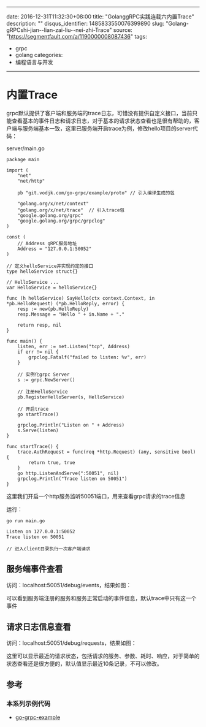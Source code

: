 
---
date: 2016-12-31T11:32:30+08:00
title: "GolanggRPC实践连载六内置Trace"
description: ""
disqus_identifier: 1485833550076399890
slug: "Golang-gRPCshi-jian--lian-zai-liu--nei-zhi-Trace"
source: "https://segmentfault.com/a/1190000008087436"
tags: 
- grpc 
- golang 
categories:
- 编程语言与开发
---

内置Trace
=========

grpc默认提供了客户端和服务端的trace日志，可惜没有提供自定义接口，当前只能查看基本的事件日志和请求日志，对于基本的请求状态查看也是很有帮助的，客户端与服务端基本一致，这里已服务端开启trace为例，修改hello项目的server代码：

server/main.go

    package main

    import (
        "net"
        "net/http"

        pb "git.vodjk.com/go-grpc/example/proto" // 引入编译生成的包

        "golang.org/x/net/context"
        "golang.org/x/net/trace"  // 引入trace包
        "google.golang.org/grpc"
        "google.golang.org/grpc/grpclog"
    )

    const (
        // Address gRPC服务地址
        Address = "127.0.0.1:50052"
    )

    // 定义helloService并实现约定的接口
    type helloService struct{}

    // HelloService ...
    var HelloService = helloService{}

    func (h helloService) SayHello(ctx context.Context, in *pb.HelloRequest) (*pb.HelloReply, error) {
        resp := new(pb.HelloReply)
        resp.Message = "Hello " + in.Name + "."

        return resp, nil
    }

    func main() {
        listen, err := net.Listen("tcp", Address)
        if err != nil {
            grpclog.Fatalf("failed to listen: %v", err)
        }

        // 实例化grpc Server
        s := grpc.NewServer()

        // 注册HelloService
        pb.RegisterHelloServer(s, HelloService)

        // 开启trace
        go startTrace()

        grpclog.Println("Listen on " + Address)
        s.Serve(listen)
    }

    func startTrace() {
        trace.AuthRequest = func(req *http.Request) (any, sensitive bool) {
            return true, true
        }
        go http.ListenAndServe(":50051", nil)
        grpclog.Println("Trace listen on 50051")
    }

这里我们开启一个http服务监听50051端口，用来查看grpc请求的trace信息

运行：

    go run main.go

    Listen on 127.0.0.1:50052                                                       
    Trace listen on 50051

    // 进入client目录执行一次客户端请求     

服务端事件查看
--------------

访问：localhost:50051/debug/events，结果如图：

可以看到服务端注册的服务和服务正常启动的事件信息，默认trace中只有这一个事件

请求日志信息查看
----------------

访问：localhost:50051/debug/requests，结果如图：

这里可以显示最近的请求状态，包括请求的服务、参数、耗时、响应，对于简单的状态查看还是很方便的，默认值显示最近10条记录，不可以修改。

参考
----

### 本系列示例代码

-   [go-grpc-example](https://github.com/Jergoo/go-grpc-example)



